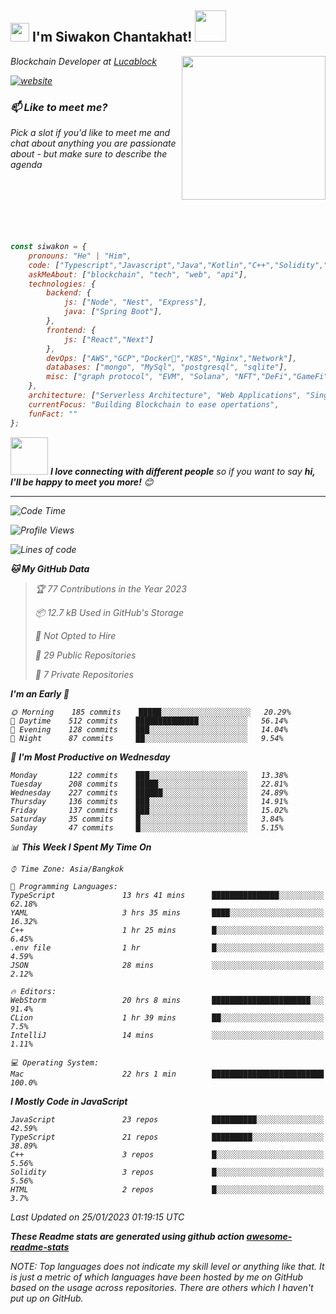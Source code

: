 <h2><img src="https://emojis.slackmojis.com/emojis/images/1531849430/4246/blob-sunglasses.gif?1531849430" width="30"/> I'm Siwakon Chantakhat! <img src="https://media.giphy.com/media/12oufCB0MyZ1Go/giphy.gif" width="50"></h2>
<img align='right' src="https://media.giphy.com/media/M9gbBd9nbDrOTu1Mqx/giphy.gif" width="230">
<p><em>Blockchain Developer at <a href="https://www.lucablock.io/">Lucablock

[![website](https://img.shields.io/badge/Website-46a2f1.svg?&style=flat-square&logo=Google-Chrome&logoColor=white&link=https://anmolsingh.me/)](https://siwakon.dev)


### 📫 Like to meet me?

Pick a slot if you'd like to meet me and chat about anything you are passionate about - but make sure to describe the agenda
<br />
<br />
<br />
<br />
<br />
<br />
<br />
```javascript
const siwakon = {
    pronouns: "He" | "Him",
    code: ["Typescript","Javascript","Java","Kotlin","C++","Solidity","Python","SQL"],
    askMeAbout: ["blockchain", "tech", "web", "api"],
    technologies: {
        backend: {
            js: ["Node", "Nest", "Express"],
            java: ["Spring Boot"],
        },
        frontend: {
            js: ["React","Next"]
        },
        devOps: ["AWS","GCP","Docker🐳","K8S","Nginx","Network"],
        databases: ["mongo", "MySql", "postgresql", "sqlite"],
        misc: ["graph protocol", "EVM", "Solana", "NFT","DeFi","GameFi"]
    },
    architecture: ["Serverless Architecture", "Web Applications", "Single Page Applications", "Backend Development"],
    currentFocus: "Building Blockchain to ease opertations",
    funFact: ""
};
```

<img src="https://media.giphy.com/media/LnQjpWaON8nhr21vNW/giphy.gif" width="60"> <em><b>I love connecting with different people</b> so if you want to say <b>hi, I'll be happy to meet you more!</b> 😊</em>

---
<!--START_SECTION:waka-->
![Code Time](http://img.shields.io/badge/Code%20Time-978%20hrs%2036%20mins-blue)

![Profile Views](http://img.shields.io/badge/Profile%20Views-2-blue)

![Lines of code](https://img.shields.io/badge/From%20Hello%20World%20I%27ve%20Written--4%20Million%20lines%20of%20code-blue)

**🐱 My GitHub Data** 

> 🏆 77 Contributions in the Year 2023
 > 
> 📦 12.7 kB Used in GitHub's Storage 
 > 
> 🚫 Not Opted to Hire
 > 
> 📜 29 Public Repositories 
 > 
> 🔑 7 Private Repositories  
 > 
**I'm an Early 🐤** 

```text
🌞 Morning    185 commits    █████░░░░░░░░░░░░░░░░░░░░   20.29% 
🌆 Daytime    512 commits    ██████████████░░░░░░░░░░░   56.14% 
🌃 Evening    128 commits    ███░░░░░░░░░░░░░░░░░░░░░░   14.04% 
🌙 Night      87 commits     ██░░░░░░░░░░░░░░░░░░░░░░░   9.54%

```
📅 **I'm Most Productive on Wednesday** 

```text
Monday       122 commits    ███░░░░░░░░░░░░░░░░░░░░░░   13.38% 
Tuesday      208 commits    █████░░░░░░░░░░░░░░░░░░░░   22.81% 
Wednesday    227 commits    ██████░░░░░░░░░░░░░░░░░░░   24.89% 
Thursday     136 commits    ███░░░░░░░░░░░░░░░░░░░░░░   14.91% 
Friday       137 commits    ███░░░░░░░░░░░░░░░░░░░░░░   15.02% 
Saturday     35 commits     █░░░░░░░░░░░░░░░░░░░░░░░░   3.84% 
Sunday       47 commits     █░░░░░░░░░░░░░░░░░░░░░░░░   5.15%

```


📊 **This Week I Spent My Time On** 

```text
⌚︎ Time Zone: Asia/Bangkok

💬 Programming Languages: 
TypeScript               13 hrs 41 mins      ███████████████░░░░░░░░░░   62.18% 
YAML                     3 hrs 35 mins       ████░░░░░░░░░░░░░░░░░░░░░   16.32% 
C++                      1 hr 25 mins        █░░░░░░░░░░░░░░░░░░░░░░░░   6.45% 
.env file                1 hr                █░░░░░░░░░░░░░░░░░░░░░░░░   4.59% 
JSON                     28 mins             ░░░░░░░░░░░░░░░░░░░░░░░░░   2.12%

🔥 Editors: 
WebStorm                 20 hrs 8 mins       ██████████████████████░░░   91.4% 
CLion                    1 hr 39 mins        ██░░░░░░░░░░░░░░░░░░░░░░░   7.5% 
IntelliJ                 14 mins             ░░░░░░░░░░░░░░░░░░░░░░░░░   1.11%

💻 Operating System: 
Mac                      22 hrs 1 min        █████████████████████████   100.0%

```

**I Mostly Code in JavaScript** 

```text
JavaScript               23 repos            ██████████░░░░░░░░░░░░░░░   42.59% 
TypeScript               21 repos            █████████░░░░░░░░░░░░░░░░   38.89% 
C++                      3 repos             █░░░░░░░░░░░░░░░░░░░░░░░░   5.56% 
Solidity                 3 repos             █░░░░░░░░░░░░░░░░░░░░░░░░   5.56% 
HTML                     2 repos             █░░░░░░░░░░░░░░░░░░░░░░░░   3.7%

```



 Last Updated on 25/01/2023 01:19:15 UTC
<!--END_SECTION:waka-->

**These Readme stats are generated using github action [awesome-readme-stats](https://github.com/anmol098/waka-readme-stats)**

NOTE: Top languages does not indicate my skill level or anything like that. It is just a metric of which languages have been hosted by me on GitHub based on the usage across repositories. There are others which I haven't put up on GitHub.
<!--stackedit_data:
eyJoaXN0b3J5IjpbMTI2NjU1ODI4OCwtMTU1MDQ0NTAwOSwtMT
YyMTcyNTA5XX0=
-->
